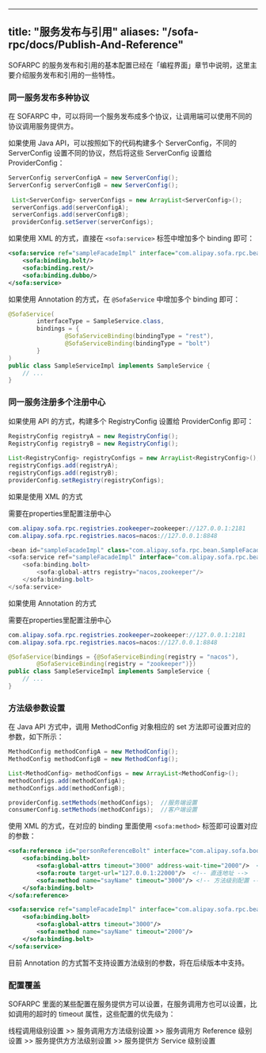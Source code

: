 
---
title: "服务发布与引用"
aliases: "/sofa-rpc/docs/Publish-And-Reference"
---
SOFARPC 的服务发布和引用的基本配置已经在「编程界面」章节中说明，这里主要介绍服务发布和引用的一些特性。

### 同一服务发布多种协议

在 SOFARPC 中，可以将同一个服务发布成多个协议，让调用端可以使用不同的协议调用服务提供方。

如果使用 Java API，可以按照如下的代码构建多个 ServerConfig，不同的 ServerConfig 设置不同的协议，然后将这些 ServerConfig 设置给 ProviderConfig：

```java
ServerConfig serverConfigA = new ServerConfig();
ServerConfig serverConfigB = new ServerConfig();
        
 List<ServerConfig> serverConfigs = new ArrayList<ServerConfig>();
 serverConfigs.add(serverConfigA);
 serverConfigs.add(serverConfigB);
 providerConfig.setServer(serverConfigs);
```

如果使用 XML 的方式，直接在 `<sofa:service>` 标签中增加多个 binding 即可：

```xml
<sofa:service ref="sampleFacadeImpl" interface="com.alipay.sofa.rpc.bean.SampleFacade">
    <sofa:binding.bolt/>
    <sofa:binding.rest/>
    <sofa:binding.dubbo/>
</sofa:service>
```

如果使用 Annotation 的方式，在 `@SofaService` 中增加多个 binding 即可：

```java
@SofaService(
        interfaceType = SampleService.class,
        bindings = {
                @SofaServiceBinding(bindingType = "rest"),
                @SofaServiceBinding(bindingType = "bolt")
        }
)
public class SampleServiceImpl implements SampleService {
    // ...
}
```

### 同一服务注册多个注册中心

如果使用 API 的方式，构建多个 RegistryConfig 设置给 ProviderConfig 即可：

```java
RegistryConfig registryA = new RegistryConfig();
RegistryConfig registryB = new RegistryConfig();
        
List<RegistryConfig> registryConfigs = new ArrayList<RegistryConfig>();
registryConfigs.add(registryA);
registryConfigs.add(registryB);
providerConfig.setRegistry(registryConfigs);
```

如果是使用 XML 的方式

需要在properties里配置注册中心
```java
com.alipay.sofa.rpc.registries.zookeeper=zookeeper://127.0.0.1:2181
com.alipay.sofa.rpc.registries.nacos=nacos://127.0.0.1:8848
```
        
```java
<bean id="sampleFacadeImpl" class="com.alipay.sofa.rpc.bean.SampleFacadeImpl"/>
<sofa:service ref="sampleFacadeImpl" interface="com.alipay.sofa.rpc.bean.SampleFacade">
    <sofa:binding.bolt>
        <sofa:global-attrs registry="nacos,zookeeper"/>
    </sofa:binding.bolt>
</sofa:service>
```

如果使用 Annotation 的方式

需要在properties里配置注册中心
```java
com.alipay.sofa.rpc.registries.zookeeper=zookeeper://127.0.0.1:2181
com.alipay.sofa.rpc.registries.nacos=nacos://127.0.0.1:8848
```

```java
@SofaService(bindings = {@SofaServiceBinding(registry = "nacos"),
        @SofaServiceBinding(registry = "zookeeper")})
public class SampleServiceImpl implements SampleService {
    // ...
}
```

### 方法级参数设置

在 Java API 方式中，调用 MethodConfig 对象相应的 set 方法即可设置对应的参数，如下所示：

```java
MethodConfig methodConfigA = new MethodConfig();
MethodConfig methodConfigB = new MethodConfig();

List<MethodConfig> methodConfigs = new ArrayList<MethodConfig>();
methodConfigs.add(methodConfigA);
methodConfigs.add(methodConfigB);

providerConfig.setMethods(methodConfigs);  //服务端设置
consumerConfig.setMethods(methodConfigs);  //客户端设置
```

使用 XML 的方式，在对应的 binding 里面使用 `<sofa:method>` 标签即可设置对应的参数：

```xml
<sofa:reference id="personReferenceBolt" interface="com.alipay.sofa.boot.examples.demo.rpc.bean.PersonService">
    <sofa:binding.bolt>
        <sofa:global-attrs timeout="3000" address-wait-time="2000"/>  <!-- 调用超时；地址等待时间。 -->
        <sofa:route target-url="127.0.0.1:22000"/>  <!-- 直连地址 -->
        <sofa:method name="sayName" timeout="3000"/> <!-- 方法级别配置 -->
    </sofa:binding.bolt>
</sofa:reference>

<sofa:service ref="sampleFacadeImpl" interface="com.alipay.sofa.rpc.bean.SampleFacade">
    <sofa:binding.bolt>
        <sofa:global-attrs timeout="3000"/>
        <sofa:method name="sayName" timeout="2000"/>
    </sofa:binding.bolt>
</sofa:service>
```

目前 Annotation 的方式暂不支持设置方法级别的参数，将在后续版本中支持。

### 配置覆盖

SOFARPC 里面的某些配置在服务提供方可以设置，在服务调用方也可以设置，比如调用的超时的 timeout 属性，这些配置的优先级为：

线程调用级别设置 >> 服务调用方方法级别设置 >> 服务调用方 Reference 级别设置 >> 服务提供方方法级别设置 >> 服务提供方 Service 级别设置
